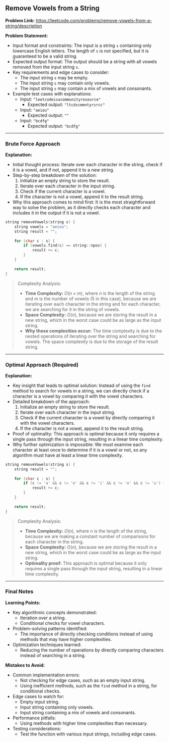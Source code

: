 ## Remove Vowels from a String
**Problem Link:** https://leetcode.com/problems/remove-vowels-from-a-string/description

**Problem Statement:**
- Input format and constraints: The input is a string `s` containing only lowercase English letters. The length of `s` is not specified, but it is guaranteed to be a valid string.
- Expected output format: The output should be a string with all vowels removed from the input string `s`.
- Key requirements and edge cases to consider: 
  - The input string `s` may be empty.
  - The input string `s` may contain only vowels.
  - The input string `s` may contain a mix of vowels and consonants.
- Example test cases with explanations:
  - Input: `"leetcodeisacommunityresource"` 
    - Expected output: `"ltcdscmmntyrsrcc"`
  - Input: `"aeiou"`
    - Expected output: `""`
  - Input: `"bcdfg"`
    - Expected output: `"bcdfg"`

---

### Brute Force Approach
**Explanation:**
- Initial thought process: Iterate over each character in the string, check if it is a vowel, and if not, append it to a new string.
- Step-by-step breakdown of the solution:
  1. Initialize an empty string to store the result.
  2. Iterate over each character in the input string.
  3. Check if the current character is a vowel.
  4. If the character is not a vowel, append it to the result string.
- Why this approach comes to mind first: It is the most straightforward way to solve the problem, as it directly checks each character and includes it in the output if it is not a vowel.

```cpp
string removeVowels(string s) {
    string vowels = "aeiou";
    string result = "";
    
    for (char c : s) {
        if (vowels.find(c) == string::npos) {
            result += c;
        }
    }
    
    return result;
}
```

> Complexity Analysis:
> - **Time Complexity:** $O(n \times m)$, where $n$ is the length of the string and $m$ is the number of vowels (5 in this case), because we are iterating over each character in the string and for each character, we are searching for it in the string of vowels.
> - **Space Complexity:** $O(n)$, because we are storing the result in a new string, which in the worst case could be as large as the input string.
> - **Why these complexities occur:** The time complexity is due to the nested operations of iterating over the string and searching for vowels. The space complexity is due to the storage of the result string.

---

### Optimal Approach (Required)
**Explanation:**
- Key insight that leads to optimal solution: Instead of using the `find` method to search for vowels in a string, we can directly check if a character is a vowel by comparing it with the vowel characters.
- Detailed breakdown of the approach:
  1. Initialize an empty string to store the result.
  2. Iterate over each character in the input string.
  3. Check if the current character is a vowel by directly comparing it with the vowel characters.
  4. If the character is not a vowel, append it to the result string.
- Proof of optimality: This approach is optimal because it only requires a single pass through the input string, resulting in a linear time complexity.
- Why further optimization is impossible: We must examine each character at least once to determine if it is a vowel or not, so any algorithm must have at least a linear time complexity.

```cpp
string removeVowels(string s) {
    string result = "";
    
    for (char c : s) {
        if (c != 'a' && c != 'e' && c != 'i' && c != 'o' && c != 'u') {
            result += c;
        }
    }
    
    return result;
}
```

> Complexity Analysis:
> - **Time Complexity:** $O(n)$, where $n$ is the length of the string, because we are making a constant number of comparisons for each character in the string.
> - **Space Complexity:** $O(n)$, because we are storing the result in a new string, which in the worst case could be as large as the input string.
> - **Optimality proof:** This approach is optimal because it only requires a single pass through the input string, resulting in a linear time complexity.

---

### Final Notes

**Learning Points:**
- Key algorithmic concepts demonstrated: 
  - Iteration over a string.
  - Conditional checks for vowel characters.
- Problem-solving patterns identified: 
  - The importance of directly checking conditions instead of using methods that may have higher complexities.
- Optimization techniques learned: 
  - Reducing the number of operations by directly comparing characters instead of searching in a string.

**Mistakes to Avoid:**
- Common implementation errors: 
  - Not checking for edge cases, such as an empty input string.
  - Using inefficient methods, such as the `find` method in a string, for conditional checks.
- Edge cases to watch for: 
  - Empty input string.
  - Input string containing only vowels.
  - Input string containing a mix of vowels and consonants.
- Performance pitfalls: 
  - Using methods with higher time complexities than necessary.
- Testing considerations: 
  - Test the function with various input strings, including edge cases.